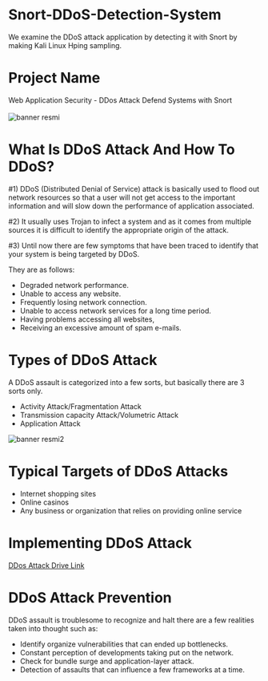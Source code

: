 # Snort-DDoS-Detection-System
We examine the DDoS attack application by detecting it with Snort by making Kali Linux Hping sampling. 

# Project Name
Web Application Security - DDos Attack Defend Systems with Snort
</br>
</br>
![banner resmi](https://sun9-51.userapi.com/impf/YAaP6tP9gMMt_UkYniLIlVNoQulPKMXlp7r7dw/mJ0Iolr9Mls.jpg?size=537x215&quality=96&proxy=1&sign=b339920770f13a47c637e6b2de7fb618&type=share) </br>
# What Is DDoS Attack And How To DDoS? 

#1) DDoS (Distributed Denial of Service) attack is basically used to flood out network resources so that a user will not get access to the important information and will slow down the performance of application associated.

#2) It usually uses Trojan to infect a system and as it comes from multiple sources it is difficult to identify the appropriate origin of the attack.

#3) Until now there are few symptoms that have been traced to identify that your system is being targeted by DDoS.

They are as follows:

* Degraded network performance.
* Unable to access any website.
* Frequently losing network connection.
* Unable to access network services for a long time period.
* Having problems accessing all websites,
*	Receiving an excessive amount of spam e-mails.

# Types of DDoS Attack
A DDoS assault is categorized into a few sorts, but basically there are 3 sorts only. 
* Activity Attack/Fragmentation Attack 
* Transmission capacity Attack/Volumetric Attack
* Application Attack 

![banner resmi2](https://im0-tub-tr.yandex.net/i?id=6a08f5ad2c5b0e6aef8ec998511d5258&n=13) </br>
# Typical Targets of DDoS Attacks
*	Internet shopping sites
*	Online casinos
* Any business or organization that relies on providing online service

# Implementing DDoS Attack
[DDos Attack Drive Link](https://disk.yandex.com.tr/i/2vGNSqX_KAuUhA) 

# DDoS Attack Prevention
DDoS assault is troublesome to recognize and halt there are a few realities taken into thought such as: 
*	Identify organize vulnerabilities that can ended up bottlenecks. 
*	Constant perception of developments taking put on the network. 
*	Check for bundle surge and application-layer attack. 
*	Detection of assaults that can influence a few frameworks at a time.

